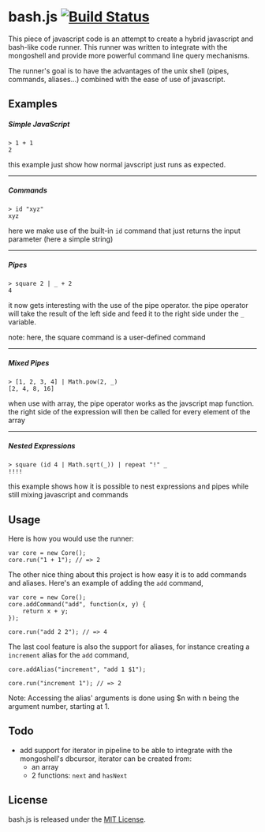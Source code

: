 bash.js [![Build Status](https://travis-ci.org/matthieubulte/bash.js.svg?branch=master)](https://travis-ci.org/matthieubulte/bash.js)
=======

This piece of javascript code is an attempt to create a hybrid javascript and bash-like code runner. This runner was written to integrate with the mongoshell and provide more powerful command line query mechanisms.

The runner's goal is to have the advantages of the unix shell (pipes, commands, aliases...) combined with the ease of use of javascript.

## Examples

##### Simple JavaScript
```
> 1 + 1
2
```

this example just show how normal javscript just runs
as expected.

---------------------------------------------

##### Commands
```
> id "xyz"
xyz
```

here we make use of the built-in `id` command that just
returns the input parameter (here a simple string)

---------------------------------------------

##### Pipes
```
> square 2 | _ + 2
4
```

it now gets interesting with the use of the pipe operator.
the pipe operator will take the result of the left side and
feed it to the right side under the `_` variable.

note: here, the square command is a user-defined command

---------------------------------------------
##### Mixed Pipes
```
> [1, 2, 3, 4] | Math.pow(2, _)
[2, 4, 8, 16]
```

when use with array, the pipe operator works as the javscript
map function. the right side of the expression will then be called
for every element of the array

---------------------------------------------
##### Nested Expressions
```
> square (id 4 | Math.sqrt(_)) | repeat "!" _
!!!!
```

this example shows how it is possible to nest expressions and pipes
while still mixing javascript and commands


## Usage

Here is how you would use the runner:

```
var core = new Core();
core.run("1 + 1"); // => 2
```

The other nice thing about this project is how easy it is to add commands
and aliases. Here's an example of adding the `add` command,

```
var core = new Core();
core.addCommand("add", function(x, y) {
	return x + y;
});

core.run("add 2 2"); // => 4
```

The last cool feature is also the support for aliases, for instance 
creating a `increment` alias for the `add` command,

```
core.addAlias("increment", "add 1 $1");

core.run("increment 1"); // => 2
```

Note: Accessing the alias' arguments is done using $n with n being the
argument number, starting at 1.

## Todo

+ add support for iterator in pipeline to be able to integrate with the mongoshell's dbcursor, iterator can be created from:
	+ an array
	+ 2 functions: `next` and `hasNext`
	
 
## License

bash.js is released under the [MIT License](http://www.opensource.org/licenses/MIT).
